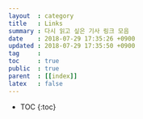 ```yaml
---
layout  : category
title   : Links
summary : 다시 읽고 싶은 기사 링크 모음
date    : 2018-07-29 17:35:26 +0900 
updated : 2018-07-29 17:35:50 +0900
tag     :
toc     : true
public  : true
parent  : [[index]]
latex   : false
---
```

* TOC
{:toc}

# 
